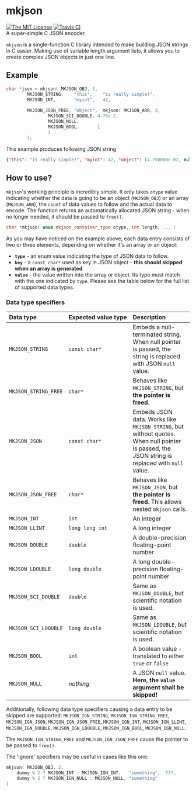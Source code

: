 # mkjson
[![The MIT License](https://img.shields.io/badge/license-MIT-orange.svg?style=flat-square)](http://opensource.org/licenses/MIT)
[![Travis CI](https://img.shields.io/travis/Jacajack/mkjson/master.svg?style=flat-square)](https://travis-ci.org/Jacajack/mkjson)
<br>A super-simple C JSON encoder.

`mkjson` is a single-function C library intended to make building  JSON strings in C easier. Making use of variable length argument lists, it allows you to create complex JSON objects in just one line.

## Example
```cpp
char *json = mkjson( MKJSON_OBJ, 3,
		MKJSON_STRING,    "this",    "is really simple!",
		MKJSON_INT,       "myint",   42,
		
		MKJSON_JSON_FREE, "object",  mkjson( MKJSON_ARR, 3, 
				MKJSON_SCI_DOUBLE, 4.75e-2,
				MKJSON_NULL,
				MKJSON_BOOL,       1
				)
		);
```

This example produces following JSON string
```json
{"this": "is really simple!", "myint": 42, "object": [4.750000e-02, null, true]}

```

## How to use?
`mkjson`'s working principle is incredibly simple. It only takes `otype` value indicating whether the data is going to be an object (`MKJSON_OBJ`) or an array (`MKJSON_ARR`), the `count` of data values to follow and the actual data to encode. The function returns an automatically allocated JSON string - when no longer needed, it should be passed to `free()`.

```cpp
char *mkjson( enum mkjson_container_type otype, int length, ... )
```

As you may have noticed on the example above, each data entry consists of two or three elements, depending on whether it's an array or an object:<br>
 - **`type`**  - an enum value indicating the type of JSON data to follow.<br>
 - **`key`** - a `const char*` used as key in JSON object - **this should skipped when an array is generated**.<br>
 - **`value`** - the value written into the array or object. Its type must match with the one indicated by `type`. Please see the table below for the full list of supported data types.

### Data type specifiers
|Data type|Expected&nbsp;value&nbsp;type|Description|
|:---|:---|:---|
|`MKJSON_STRING`|`const char*`|Embeds a null-terminated string. When null pointer is passed, the string is replaced with JSON `null` value.|
|`MKJSON_STRING_FREE`|`char*`|Behaves like `MKJSON_STRING`, but **the pointer is freed**.|
|`MKJSON_JSON`|`const char*`|Embeds JSON data. Works like `MKJSON_STRING`, but without quotes. When null pointer is passed, the JSON string is replaced with `null` value.|
|`MKJSON_JSON_FREE`|`char*`|Behaves like `MKJSON_JSON`, but **the pointer is freed**. This allows nested `mkjson` calls.|
|`MKJSON_INT`|`int`|An integer|
|`MKJSON_LLINT`|`long long int`|A long integer|
|`MKJSON_DOUBLE`|`double`|A double-precision floating-point number|
|`MKJSON_LDOUBLE`|`long double`|A long double-precision floating-point number|
|`MKJSON_SCI_DOUBLE`|`double`|Same as `MKJSON_DOUBLE`, but scientific notation is used.|
|`MKJSON_SCI_LDOUBLE`|`long double`|Same as `MKJSON_LDOUBLE`, but scientific notation is used.|
|`MKJSON_BOOL`|`int`|A boolean value - translated to either `true` or `false`|
|`MKJSON_NULL`|*nothing*|A JSON `null` value. **Here, the `value` argument shall be skipped!**|

Additionally, following data type specifiers causing a data entry to be skipped are supported: `MKJSON_IGN_STRING`, `MKJSON_IGN_STRING_FREE`, `MKJSON_IGN_JSON`, `MKJSON_IGN_JSON_FREE`, `MKJSON_IGN_INT`, `MKJSON_IGN_LLINT`, `MKJSON_IGN_DOUBLE`, `MKJSON_IGN_LDOUBLE`, `MKJSON_IGN_BOOL`, `MKJSON_IGN_NULL`.

The `MKJSON_IGN_STRING_FREE` and `MKJSON_IGN_JSON_FREE` cause the pointer to be passed to `free()`.

The 'ignore' specifiers may be useful in cases like this one:
```c
mkjson( MKJSON_OBJ, 2,
	dummy % 2 ? MKJSON_INT : MKJSON_IGN_INT,   "something",  777,
	dummy % 2 ? MKJSON_IGN_NULL : MKJSON_NULL, "something"
)
```
